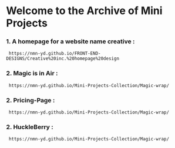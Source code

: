 # Welcome to the Archive of Mini Projects 

### 1. A homepage for a website name creative :
     https://nmn-yd.github.io/FRONT-END-DESIGNS/Creative%20inc.%20homepage%20design

### 2. Magic is in Air :
     https://nmn-yd.github.io/Mini-Projects-Collection/Magic-wrap/  
     
### 2. Pricing-Page :
     https://nmn-yd.github.io/Mini-Projects-Collection/Magic-wrap/   
     
### 2. HuckleBerry :
     https://nmn-yd.github.io/Mini-Projects-Collection/Magic-wrap/       
